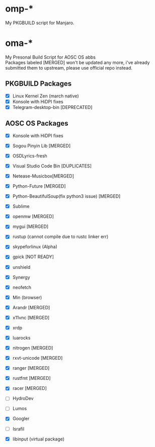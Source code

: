 # omp-*
My PKGBUILD script for Manjaro.

# oma-*
My Presonal Build Script for AOSC OS abbs  
Packages labeled [MERGED] won't be updated any more, i've already submitted them to upstream, please use official repo instead.  

## PKGBUILD Packages
- [x] Linux Kernel Zen (march native)
- [x] Konsole with HiDPI fixes
- [x] Telegram-desktop-bin [DEPRECATED]

## AOSC OS Packages
- [x] Konsole with HiDPI fixes
- [x] Sogou Pinyin Lib [MERGED]
- [x] OSDLyrics-fresh
- [x] Visual Studio Code Bin [DUPLICATES]
- [x] Netease-Musicbox[MERGED]
- [x] Python-Future [MERGED]
- [x] Python-BeautifulSoup(fix python3 issue) [MERGED]
- [x] Sublime
- [x] openmw [MERGED]
- [x] mygui [MERGED]
- [x] rustup (cannot compile due to rustc linker err)
- [x] skypeforlinux (Alpha)
- [x] gpick [NOT READY]
- [x] unshield
- [x] Synergy
- [x] neofetch
- [x] Min (browser)
- [x] Arandr [MERGED]
- [x] x11vnc [MERGED]
- [x] xrdp
- [x] luarocks
- [x] nitrogen [MERGED]
- [x] rxvt-unicode [MERGED]
- [x] ranger [MERGED]
- [x] rustfmt [MERGED]
- [x] racer [MERGED]
- [ ] HydroDev
- [ ] Lumos
- [x] Googler
- [ ] Israfil
- [x] libinput (virtual package)

